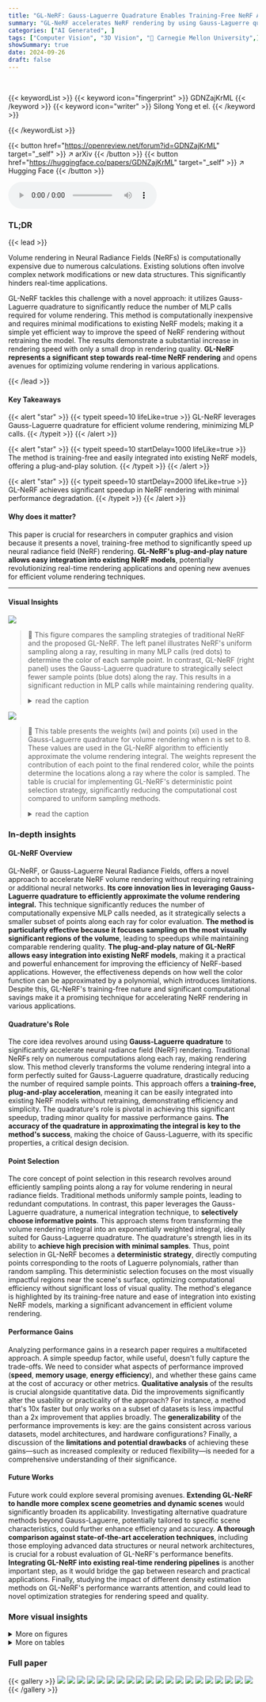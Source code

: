 ```yaml
---
title: "GL-NeRF: Gauss-Laguerre Quadrature Enables Training-Free NeRF Acceleration"
summary: "GL-NeRF accelerates NeRF rendering by using Gauss-Laguerre quadrature, drastically reducing MLP calls without needing additional networks or data structures."
categories: ["AI Generated", ]
tags: ["Computer Vision", "3D Vision", "🏢 Carnegie Mellon University",]
showSummary: true
date: 2024-09-26
draft: false
---
```


<br>

{{< keywordList >}}
{{< keyword icon="fingerprint" >}} GDNZajKrML {{< /keyword >}}
{{< keyword icon="writer" >}} Silong Yong et el. {{< /keyword >}}
 
{{< /keywordList >}}

{{< button href="https://openreview.net/forum?id=GDNZajKrML" target="_self" >}}
↗ arXiv
{{< /button >}}
{{< button href="https://huggingface.co/papers/GDNZajKrML" target="_self" >}}
↗ Hugging Face
{{< /button >}}



<audio controls>
    <source src="https://ai-paper-reviewer.com/GDNZajKrML/podcast.wav" type="audio/wav">
    Your browser does not support the audio element.
</audio>


### TL;DR


{{< lead >}}

Volume rendering in Neural Radiance Fields (NeRFs) is computationally expensive due to numerous calculations. Existing solutions often involve complex network modifications or new data structures. This significantly hinders real-time applications.



GL-NeRF tackles this challenge with a novel approach: it utilizes Gauss-Laguerre quadrature to significantly reduce the number of MLP calls required for volume rendering. This method is computationally inexpensive and requires minimal modifications to existing NeRF models; making it a simple yet efficient way to improve the speed of NeRF rendering without retraining the model. The results demonstrate a substantial increase in rendering speed with only a small drop in rendering quality. **GL-NeRF represents a significant step towards real-time NeRF rendering** and opens avenues for optimizing volume rendering in various applications.

{{< /lead >}}


#### Key Takeaways

{{< alert "star" >}}
{{< typeit speed=10 lifeLike=true >}} GL-NeRF leverages Gauss-Laguerre quadrature for efficient volume rendering, minimizing MLP calls. {{< /typeit >}}
{{< /alert >}}

{{< alert "star" >}}
{{< typeit speed=10 startDelay=1000 lifeLike=true >}} The method is training-free and easily integrated into existing NeRF models, offering a plug-and-play solution. {{< /typeit >}}
{{< /alert >}}

{{< alert "star" >}}
{{< typeit speed=10 startDelay=2000 lifeLike=true >}} GL-NeRF achieves significant speedup in NeRF rendering with minimal performance degradation. {{< /typeit >}}
{{< /alert >}}

#### Why does it matter?
This paper is crucial for researchers in computer graphics and vision because it presents a novel, training-free method to significantly speed up neural radiance field (NeRF) rendering.  **GL-NeRF's plug-and-play nature allows easy integration into existing NeRF models**, potentially revolutionizing real-time rendering applications and opening new avenues for efficient volume rendering techniques.

------
#### Visual Insights



![](https://ai-paper-reviewer.com/GDNZajKrML/figures_1_1.jpg)

> 🔼 This figure compares the sampling strategies of traditional NeRF and the proposed GL-NeRF.  The left panel illustrates NeRF's uniform sampling along a ray, resulting in many MLP calls (red dots) to determine the color of each sample point.  In contrast, GL-NeRF (right panel) uses the Gauss-Laguerre quadrature to strategically select fewer sample points (blue dots) along the ray. This results in a significant reduction in MLP calls while maintaining rendering quality.
> <details>
> <summary>read the caption</summary>
> Figure 1: GL-NeRF method overview. The vanilla volume rendering in NeRF requires uniform sampling in space. This leads to a huge number of computationally heavy MLP calls since we have to assign each point a color value. Our approach, GL-NeRF, significantly reduces the number of points needed for volume rendering and selects points in the most informative area.
> </details>





![](https://ai-paper-reviewer.com/GDNZajKrML/tables_6_1.jpg)

> 🔼 This table presents the weights (wi) and points (xi) used in the Gauss-Laguerre quadrature for volume rendering when n is set to 8.  These values are used in the GL-NeRF algorithm to efficiently approximate the volume rendering integral. The weights represent the contribution of each point to the final rendered color, while the points determine the locations along a ray where the color is sampled. The table is crucial for implementing GL-NeRF's deterministic point selection strategy, significantly reducing the computational cost compared to uniform sampling methods.
> <details>
> <summary>read the caption</summary>
> Table 1: Gauss-Laguerre quadrature look-up table when n = 8.
> </details>





### In-depth insights


#### GL-NeRF Overview
GL-NeRF, or Gauss-Laguerre Neural Radiance Fields, offers a novel approach to accelerate NeRF volume rendering without requiring retraining or additional neural networks.  **Its core innovation lies in leveraging Gauss-Laguerre quadrature to efficiently approximate the volume rendering integral.** This technique significantly reduces the number of computationally expensive MLP calls needed, as it strategically selects a smaller subset of points along each ray for color evaluation.  **The method is particularly effective because it focuses sampling on the most visually significant regions of the volume**, leading to speedups while maintaining comparable rendering quality.  **The plug-and-play nature of GL-NeRF allows easy integration into existing NeRF models**, making it a practical and powerful enhancement for improving the efficiency of NeRF-based applications.  However, the effectiveness depends on how well the color function can be approximated by a polynomial, which introduces limitations.  Despite this, GL-NeRF's training-free nature and significant computational savings make it a promising technique for accelerating NeRF rendering in various applications.

#### Quadrature's Role
The core idea revolves around using **Gauss-Laguerre quadrature** to significantly accelerate neural radiance field (NeRF) rendering.  Traditional NeRFs rely on numerous computations along each ray, making rendering slow. This method cleverly transforms the volume rendering integral into a form perfectly suited for Gauss-Laguerre quadrature, drastically reducing the number of required sample points.  This approach offers a **training-free, plug-and-play acceleration**, meaning it can be easily integrated into existing NeRF models without retraining, demonstrating efficiency and simplicity.  The quadrature's role is pivotal in achieving this significant speedup, trading minor quality for massive performance gains.  **The accuracy of the quadrature in approximating the integral is key to the method's success**, making the choice of Gauss-Laguerre, with its specific properties, a critical design decision.

#### Point Selection
The core concept of point selection in this research revolves around efficiently sampling points along a ray for volume rendering in neural radiance fields. Traditional methods uniformly sample points, leading to redundant computations. In contrast, this paper leverages the Gauss-Laguerre quadrature, a numerical integration technique, to **selectively choose informative points**. This approach stems from transforming the volume rendering integral into an exponentially weighted integral, ideally suited for Gauss-Laguerre quadrature.  The quadrature's strength lies in its ability to **achieve high precision with minimal samples**. Thus, point selection in GL-NeRF becomes a **deterministic strategy**, directly computing points corresponding to the roots of Laguerre polynomials, rather than random sampling.  This deterministic selection focuses on the most visually impactful regions near the scene's surface, optimizing computational efficiency without significant loss of visual quality. The method's elegance is highlighted by its training-free nature and ease of integration into existing NeRF models, marking a significant advancement in efficient volume rendering.

#### Performance Gains
Analyzing performance gains in a research paper requires a multifaceted approach.  A simple speedup factor, while useful, doesn't fully capture the trade-offs. We need to consider what aspects of performance improved (**speed**, **memory usage**, **energy efficiency**), and whether these gains came at the cost of accuracy or other metrics.  **Qualitative analysis** of the results is crucial alongside quantitative data. Did the improvements significantly alter the usability or practicality of the approach? For instance, a method that's 10x faster but only works on a subset of datasets is less impactful than a 2x improvement that applies broadly.  The **generalizability** of the performance improvements is key: are the gains consistent across various datasets, model architectures, and hardware configurations? Finally, a discussion of the **limitations and potential drawbacks** of achieving these gains—such as increased complexity or reduced flexibility—is needed for a comprehensive understanding of their significance.

#### Future Works
Future work could explore several promising avenues. **Extending GL-NeRF to handle more complex scene geometries and dynamic scenes** would significantly broaden its applicability.  Investigating alternative quadrature methods beyond Gauss-Laguerre, potentially tailored to specific scene characteristics, could further enhance efficiency and accuracy.  **A thorough comparison against state-of-the-art acceleration techniques**, including those employing advanced data structures or neural network architectures, is crucial for a robust evaluation of GL-NeRF's performance benefits.  **Integrating GL-NeRF into existing real-time rendering pipelines** is another important step, as it would bridge the gap between research and practical applications.  Finally, studying the impact of different density estimation methods on GL-NeRF's performance warrants attention, and could lead to novel optimization strategies for rendering speed and quality.


### More visual insights

<details>
<summary>More on figures
</summary>


![](https://ai-paper-reviewer.com/GDNZajKrML/figures_4_1.jpg)

> 🔼 This figure illustrates the point selection strategy employed by GL-NeRF.  Instead of uniform sampling, GL-NeRF strategically selects points along a ray based on the Gauss-Laguerre quadrature. The selection ensures that the integral of the volume density from the ray origin to each selected point corresponds to the roots of a Laguerre polynomial. This results in fewer points being evaluated, leading to computational savings. The plot shows an example of selecting 5 points using a 5th-degree Laguerre polynomial.
> <details>
> <summary>read the caption</summary>
> Figure 3: Point Selection strategy in GL-NeRF. We choose points along the ray that satisfy the integral from zero to the point of the volume density function to be equal to the roots of Laguerre polynomials. The points selected is then used for querying the color. In the figure above is an example of choosing 5 points using a 5-degree Laguerre polynomial. The number on the plot indicates the value of the integral from zero to the right boundary of the region.
> </details>



![](https://ai-paper-reviewer.com/GDNZajKrML/figures_5_1.jpg)

> 🔼 This figure illustrates the point selection strategy employed by GL-NeRF. Unlike traditional NeRF methods that use uniform sampling along a ray, GL-NeRF strategically selects points based on the roots of Laguerre polynomials.  The selection is guided by the cumulative integral of the volume density, ensuring that points most informative for color reconstruction are chosen. The figure shows an example with 5 points chosen corresponding to a 5th degree Laguerre polynomial, highlighting how the integral value increases as points approach the object's surface.  The numbers shown on the plot represent the cumulative integral of the volume density up to each chosen point.
> <details>
> <summary>read the caption</summary>
> Figure 3: Point Selection strategy in GL-NeRF. We choose points along the ray that satisfy the integral from zero to the point of the volume density function equal to the roots of Laguerre polynomials. The points selected is then used for querying the color. In the figure above is an example of choosing 5 points using a 5-degree Laguerre polynomial. The number on the plot indicates the value of the integral from zero to the right boundary of the region.
> </details>



![](https://ai-paper-reviewer.com/GDNZajKrML/figures_6_1.jpg)

> 🔼 This figure compares the rendering time and quantitative metrics (PSNR, SSIM, LPIPS) of GL-NeRF against vanilla NeRF across multiple scenes from the LLFF and Blender datasets.  The results demonstrate a 1.2x to 2x speedup in rendering time with GL-NeRF while maintaining comparable image quality, showing that GL-NeRF achieves significant computational savings without a substantial drop in performance.
> <details>
> <summary>read the caption</summary>
> Figure 4: Comparison between GL-NeRF and vanilla NeRF in terms of render time and quantitative metrics. Each point on the figure represents an individual scene. We showcase that with the drop of computational cost GL-NeRF provides, the average time needed for rendering one image is 1.2 to 2 times faster than the vanilla NeRF. In the mean time, the overall performance remains almost the same despite some minor decreases.
> </details>



![](https://ai-paper-reviewer.com/GDNZajKrML/figures_7_1.jpg)

> 🔼 This figure displays qualitative comparisons of image rendering results between the original TensoRF model and the proposed GL-NeRF method, applied to two datasets: LLFF (top) and NeRF-Synthetic (bottom).  The results demonstrate that while GL-NeRF reduces computational cost, there is only a minimal impact on the visual quality of the rendered images.
> <details>
> <summary>read the caption</summary>
> Figure 5: Qualitative results on LLFF (top) and NeRF-Synthetic (bottom) datasets. We could tell from the comparisons that the drop in performances has minimal effect on the visual quality.
> </details>



![](https://ai-paper-reviewer.com/GDNZajKrML/figures_8_1.jpg)

> 🔼 This figure compares the sampling strategies of vanilla NeRF and GL-NeRF.  Vanilla NeRF uses uniform sampling, resulting in many MLP calls to determine the color of each point.  GL-NeRF, in contrast, uses Gauss-Laguerre quadrature to select fewer, more informative points, thus significantly reducing the computational cost.
> <details>
> <summary>read the caption</summary>
> Figure 1: GL-NeRF method overview. The vanilla volume rendering in NeRF requires uniform sampling in space. This leads to a huge number of computationally heavy MLP calls since we have to assign each point a color value. Our approach, GL-NeRF, significantly reduces the number of points needed for volume rendering and selects points in the most informative area.
> </details>



</details>




<details>
<summary>More on tables
</summary>


![](https://ai-paper-reviewer.com/GDNZajKrML/tables_7_1.jpg)
> 🔼 This table presents a quantitative comparison between TensoRF and GL-NeRF.  It shows the average number of MLP calls (a measure of computational cost) and the resulting PSNR, SSIM, and LPIPS scores for both methods on the LLFF and NeRF-Synthetic datasets.  The key finding is that GL-NeRF achieves a substantial reduction in MLP calls with only a minimal drop in the quality metrics (PSNR, SSIM, LPIPS), indicating significant computational savings without significant loss of image quality.
> <details>
> <summary>read the caption</summary>
> Table 2: Quantitative comparison. We demonstrate that our method has a minimal performance drop while significantly reducing the number of color MLP calls.
> </details>

![](https://ai-paper-reviewer.com/GDNZajKrML/tables_8_1.jpg)
> 🔼 This table compares the quantitative metrics (PSNR, SSIM, LPIPS) of vanilla NeRF and GL-NeRF on LLFF and NeRF-Synthetic datasets.  Vanilla NeRF uses more than 100 sampling points, while GL-NeRF uses only 32 points. The comparison highlights GL-NeRF's ability to achieve comparable performance with significantly fewer sampling points.
> <details>
> <summary>read the caption</summary>
> Table 3: Quantitative comparison when training with GL-NeRF. Vanilla refers to the vanilla NeRF and its sampling strategy while ours refers to replacing the fine sample stage in vanilla NeRF with our sampling strategy, i.e. GL-NeRF. The result for Vanilla NeRF is produced by rendering using more than 100 points while GL-NeRF only uses 32 points.
> </details>

![](https://ai-paper-reviewer.com/GDNZajKrML/tables_8_2.jpg)
> 🔼 This table shows the results of an ablation study on the number of points sampled using the proposed GL-NeRF method.  It compares the performance (PSNR, SSIM, LPIPS)  of the method using different numbers of points (1, 2, 3, 4, 8) against the original TensoRF sampling strategy ('Ori'). The results demonstrate that even with a relatively small number of points (8), GL-NeRF achieves performance comparable to the original method.
> <details>
> <summary>read the caption</summary>
> Table 4: Ablation study on the number of points sampled. The more points we have, the better the performance will be. With 8 points, our method is comparable to the original sampling strategy in TensoRF.
> </details>

![](https://ai-paper-reviewer.com/GDNZajKrML/tables_9_1.jpg)
> 🔼 This table compares the per-scene performance of InstantNGP and the proposed GL-NeRF method on the Blender dataset.  It showcases the PSNR values achieved by each method for various scenes within the dataset. The results highlight that GL-NeRF can be easily integrated into existing NeRF models without significant performance loss.
> <details>
> <summary>read the caption</summary>
> Table 5: Per-scene results on Blender dataset between InstantNGP and ours. We demonstrate that GL-NeRF is able to be plugged into ANY NeRF models.
> </details>

![](https://ai-paper-reviewer.com/GDNZajKrML/tables_9_2.jpg)
> 🔼 This table compares the performance of GL-NeRF and TensoRF on a Lego scene rendered using a WebGL-based renderer.  It shows that GL-NeRF achieves a significant speedup (22.34 FPS vs 5.84 FPS) while maintaining comparable image quality (PSNR, SSIM, LPIPS). The experiment was conducted using an AMD Ryzen 9 5900HS CPU.
> <details>
> <summary>read the caption</summary>
> Table 6: Comparison between our method and TensoRF on Lego scene using WebGL-based renderer. The result is collected from an AMD Ryzen 9 5900HS CPU. GL-NeRF is able to provide almost real-time rendering while remaining similar quality as TensoRF.
> </details>

![](https://ai-paper-reviewer.com/GDNZajKrML/tables_16_1.jpg)
> 🔼 This table presents a quantitative comparison of the proposed GL-NeRF method against the baseline TensoRF method across two datasets: LLFF and NeRF-Synthetic.  The comparison focuses on the average number of multi-layer perceptron (MLP) calls required for color prediction, peak signal-to-noise ratio (PSNR), structural similarity index (SSIM), and learned perceptual image patch similarity (LPIPS). The results show that GL-NeRF achieves comparable PSNR, SSIM, and LPIPS scores while significantly reducing the number of MLP calls, indicating improved computational efficiency.
> <details>
> <summary>read the caption</summary>
> Table 2: Quantitative comparison. We demonstrate that our method has a minimal performance drop while significantly reducing the number of color MLP calls.
> </details>

![](https://ai-paper-reviewer.com/GDNZajKrML/tables_17_1.jpg)
> 🔼 This table presents a quantitative comparison of the proposed GL-NeRF method against a baseline TensoRF model.  It shows the average number of MLP calls, PSNR, SSIM, and LPIPS scores for both methods on the LLFF and NeRF-Synthetic datasets. The key takeaway is that GL-NeRF achieves a significant reduction in the number of MLP calls (from 118.51 to 4 on average) with only a minimal drop in performance metrics.
> <details>
> <summary>read the caption</summary>
> Table 2: Quantitative comparison. We demonstrate that our method has a minimal performance drop while significantly reducing the number of color MLP calls.
> </details>

![](https://ai-paper-reviewer.com/GDNZajKrML/tables_18_1.jpg)
> 🔼 This table presents a quantitative comparison of the proposed GL-NeRF method against a baseline TensoRF model.  The comparison focuses on four key metrics: Average MLP calls, PSNR, SSIM, and LPIPS.  The results show that GL-NeRF achieves a significant reduction in the number of MLP calls (from 118.51 to 4 for LLFF, and from 31.08 to 4 for NeRF-Synthetic) with only a minimal decrease in the other three performance metrics.
> <details>
> <summary>read the caption</summary>
> Table 2: Quantitative comparison. We demonstrate that our method has a minimal performance drop while significantly reducing the number of color MLP calls.
> </details>

</details>




### Full paper

{{< gallery >}}
<img src="https://ai-paper-reviewer.com/GDNZajKrML/1.png" class="grid-w50 md:grid-w33 xl:grid-w25" />
<img src="https://ai-paper-reviewer.com/GDNZajKrML/2.png" class="grid-w50 md:grid-w33 xl:grid-w25" />
<img src="https://ai-paper-reviewer.com/GDNZajKrML/3.png" class="grid-w50 md:grid-w33 xl:grid-w25" />
<img src="https://ai-paper-reviewer.com/GDNZajKrML/4.png" class="grid-w50 md:grid-w33 xl:grid-w25" />
<img src="https://ai-paper-reviewer.com/GDNZajKrML/5.png" class="grid-w50 md:grid-w33 xl:grid-w25" />
<img src="https://ai-paper-reviewer.com/GDNZajKrML/6.png" class="grid-w50 md:grid-w33 xl:grid-w25" />
<img src="https://ai-paper-reviewer.com/GDNZajKrML/7.png" class="grid-w50 md:grid-w33 xl:grid-w25" />
<img src="https://ai-paper-reviewer.com/GDNZajKrML/8.png" class="grid-w50 md:grid-w33 xl:grid-w25" />
<img src="https://ai-paper-reviewer.com/GDNZajKrML/9.png" class="grid-w50 md:grid-w33 xl:grid-w25" />
<img src="https://ai-paper-reviewer.com/GDNZajKrML/10.png" class="grid-w50 md:grid-w33 xl:grid-w25" />
<img src="https://ai-paper-reviewer.com/GDNZajKrML/11.png" class="grid-w50 md:grid-w33 xl:grid-w25" />
<img src="https://ai-paper-reviewer.com/GDNZajKrML/12.png" class="grid-w50 md:grid-w33 xl:grid-w25" />
<img src="https://ai-paper-reviewer.com/GDNZajKrML/13.png" class="grid-w50 md:grid-w33 xl:grid-w25" />
<img src="https://ai-paper-reviewer.com/GDNZajKrML/14.png" class="grid-w50 md:grid-w33 xl:grid-w25" />
<img src="https://ai-paper-reviewer.com/GDNZajKrML/15.png" class="grid-w50 md:grid-w33 xl:grid-w25" />
<img src="https://ai-paper-reviewer.com/GDNZajKrML/16.png" class="grid-w50 md:grid-w33 xl:grid-w25" />
<img src="https://ai-paper-reviewer.com/GDNZajKrML/17.png" class="grid-w50 md:grid-w33 xl:grid-w25" />
<img src="https://ai-paper-reviewer.com/GDNZajKrML/18.png" class="grid-w50 md:grid-w33 xl:grid-w25" />
<img src="https://ai-paper-reviewer.com/GDNZajKrML/19.png" class="grid-w50 md:grid-w33 xl:grid-w25" />
<img src="https://ai-paper-reviewer.com/GDNZajKrML/20.png" class="grid-w50 md:grid-w33 xl:grid-w25" />
{{< /gallery >}}
